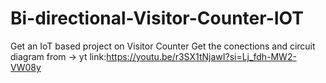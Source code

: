 # Bi-directional-Visitor-Counter-IOT
Get an IoT based project on Visitor Counter
Get the conections and circuit diagram from
-> yt link:https://youtu.be/r3SX1tNjawI?si=Lj_fdh-MW2-VW08y
